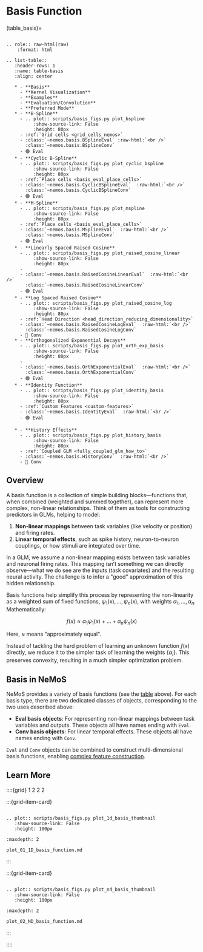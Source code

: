 # Basis Function

(table_basis)=
```{eval-rst}

.. role:: raw-html(raw)
    :format: html
    
.. list-table::
   :header-rows: 1
   :name: table-basis
   :align: center

   * - **Basis**
     - **Kernel Visualization**
     - **Examples**
     - **Evaluation/Convolution**
     - **Preferred Mode**
   * - **B-Spline**
     - .. plot:: scripts/basis_figs.py plot_bspline
          :show-source-link: False
          :height: 80px
     - :ref:`Grid cells <grid_cells_nemos>`
     - :class:`~nemos.basis.BSplineEval` :raw-html:`<br />`
       :class:`~nemos.basis.BSplineConv`
     - 🟢 Eval
   * - **Cyclic B-Spline**
     - .. plot:: scripts/basis_figs.py plot_cyclic_bspline
          :show-source-link: False
          :height: 80px
     - :ref:`Place cells <basis_eval_place_cells>`
     - :class:`~nemos.basis.CyclicBSplineEval`  :raw-html:`<br />`
       :class:`~nemos.basis.CyclicBSplineConv`
     - 🟢 Eval
   * - **M-Spline**
     - .. plot:: scripts/basis_figs.py plot_mspline
          :show-source-link: False
          :height: 80px
     - :ref:`Place cells <basis_eval_place_cells>`
     - :class:`~nemos.basis.MSplineEval`  :raw-html:`<br />`
       :class:`~nemos.basis.MSplineConv`
     - 🟢 Eval
   * - **Linearly Spaced Raised Cosine**
     - .. plot:: scripts/basis_figs.py plot_raised_cosine_linear
          :show-source-link: False
          :height: 80px
     - 
     - :class:`~nemos.basis.RaisedCosineLinearEval`  :raw-html:`<br />`
       :class:`~nemos.basis.RaisedCosineLinearConv`
     - 🟢 Eval
   * - **Log Spaced Raised Cosine**
     - .. plot:: scripts/basis_figs.py plot_raised_cosine_log
          :show-source-link: False
          :height: 80px
     - :ref:`Head Direction <head_direction_reducing_dimensionality>`
     - :class:`~nemos.basis.RaisedCosineLogEval`  :raw-html:`<br />`
       :class:`~nemos.basis.RaisedCosineLogConv`
     - 🔵 Conv
   * - **Orthogonalized Exponential Decays**
     - .. plot:: scripts/basis_figs.py plot_orth_exp_basis
          :show-source-link: False
          :height: 80px
     - 
     - :class:`~nemos.basis.OrthExponentialEval`  :raw-html:`<br />`
       :class:`~nemos.basis.OrthExponentialConv`
     - 🟢 Eval
   * - **Identity Function**
     - .. plot:: scripts/basis_figs.py plot_identity_basis
          :show-source-link: False
          :height: 80px
     - :ref:`Custom Features <custom-features>`
     - :class:`~nemos.basis.IdentityEval`  :raw-html:`<br />`
     - 🟢 Eval
     
   * - **History Effects**
     - .. plot:: scripts/basis_figs.py plot_history_basis
          :show-source-link: False
          :height: 80px
     - :ref:`Coupled GLM <fully_coupled_glm_how_to>`
     - :class:`~nemos.basis.HistoryConv`  :raw-html:`<br />`
     - 🔵 Conv
```

## Overview

A basis function is a collection of simple building blocks—functions that, when combined (weighted and summed together), can represent more complex, non-linear relationships. Think of them as tools for constructing predictors in GLMs, helping to model:

1. **Non-linear mappings** between task variables (like velocity or position) and firing rates.
2. **Linear temporal effects**, such as spike history, neuron-to-neuron couplings, or how stimuli are integrated over time.

In a GLM, we assume a non-linear mapping exists between task variables and neuronal firing rates. This mapping isn’t something we can directly observe—what we do see are the inputs (task covariates) and the resulting neural activity. The challenge is to infer a "good" approximation of this hidden relationship.

Basis functions help simplify this process by representing the non-linearity as a weighted sum of fixed functions, $\psi_1(x), \dots, \psi_n(x)$, with weights $\alpha_1, \dots, \alpha_n$. Mathematically:

$$
f(x) \approx \alpha_1 \psi_1(x) + \dots + \alpha_n \psi_n(x)
$$

Here, $\approx$ means "approximately equal". 

Instead of tackling the hard problem of learning an unknown function $f(x)$ directly, we reduce it to the simpler task of learning the weights $\{\alpha_i\}$. This preserves convexity, resulting in a much simpler optimization problem.


## Basis in NeMoS

NeMoS provides a variety of basis functions (see the [table](table_basis) above). For each basis type, there are two dedicated classes of objects, corresponding to the two uses described above:

- **Eval basis objects**: For representing non-linear mappings between task variables and outputs. These objects all have names ending with `Eval`.
- **Conv basis objects**: For linear temporal effects. These objects all have names ending with `Conv`.

`Eval` and `Conv` objects can be combined to construct multi-dimensional basis functions, enabling [complex feature construction](composing_basis_function).

## Learn More

::::{grid} 1 2 2 2

:::{grid-item-card}

```{eval-rst}

.. plot:: scripts/basis_figs.py plot_1d_basis_thumbnail
   :show-source-link: False
   :height: 100px
```

```{toctree}
:maxdepth: 2

plot_01_1D_basis_function.md
```
:::

:::{grid-item-card}

```{eval-rst}

.. plot:: scripts/basis_figs.py plot_nd_basis_thumbnail
   :show-source-link: False
   :height: 100px
```

```{toctree}
:maxdepth: 2

plot_02_ND_basis_function.md
```
:::

::::
